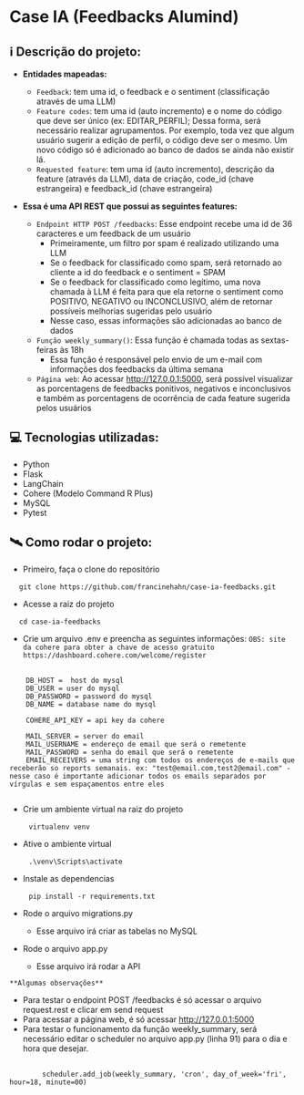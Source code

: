 # Case IA (Feedbacks Alumind)

## ℹ️ Descrição do projeto:
- **Entidades mapeadas:**
    - `Feedback`: tem uma id, o feedback e o sentiment (classificação através de uma LLM)
    - `Feature codes`: tem uma id (auto incremento) e o nome do código que deve ser único (ex: EDITAR_PERFIL); Dessa forma, será necessário realizar agrupamentos. Por exemplo, toda vez que algum usuário sugerir a edição de perfil, o código deve ser o mesmo. Um novo código só é adicionado ao banco de dados se ainda não existir lá.
    - `Requested feature`: tem uma id (auto incremento), descrição da feature (através da LLM), data de criação, code_id (chave estrangeira) e feedback_id (chave estrangeira)

- **Essa é uma API REST que possui as seguintes features:**
    - `Endpoint HTTP POST /feedbacks`: Esse endpoint recebe uma id de 36 caracteres e um feedback de um usuário
        - Primeiramente, um filtro por spam é realizado utilizando uma LLM
        - Se o feedback for classificado como spam, será retornado ao cliente a id do feedback e o sentiment = SPAM
        - Se o feedback for classificado como legítimo, uma nova chamada à LLM é feita para que ela retorne o sentiment como POSITIVO, NEGATIVO ou INCONCLUSIVO, além de retornar possíveis melhorias sugeridas pelo usuário
        - Nesse caso, essas informações são adicionadas ao banco de dados
    - `Função weekly_summary()`: Essa função é chamada todas as sextas-feiras às 18h
        - Essa função é responsável pelo envio de um e-mail com informações dos feedbacks da última semana
    - `Página web`: Ao acessar http://127.0.0.1:5000, será possível visualizar as porcentagens de feedbacks ponitivos, negativos e inconclusivos e também as porcentagens de ocorrência de cada feature sugerida pelos usuários

## 💻 Tecnologias utilizadas:
- Python
- Flask
- LangChain
- Cohere (Modelo Command R Plus)
- MySQL
- Pytest

## 🛰 Como rodar o projeto:
- Primeiro, faça o clone do repositório
<pre>
  <code>git clone https://github.com/francinehahn/case-ia-feedbacks.git</code>
</pre>

- Acesse a raiz do projeto
<pre>
  <code>cd case-ia-feedbacks</code>
</pre>

- Crie um arquivo .env e preencha as seguintes informações:
`OBS: site da cohere para obter a chave de acesso gratuito https://dashboard.cohere.com/welcome/register`
<pre>
  <code>
    DB_HOST =  host do mysql
    DB_USER = user do mysql
    DB_PASSWORD = password do mysql
    DB_NAME = database name do mysql

    COHERE_API_KEY = api key da cohere

    MAIL_SERVER = server do email
    MAIL_USERNAME = endereço de email que será o remetente
    MAIL_PASSWORD = senha do email que será o remetente
    EMAIL_RECEIVERS = uma string com todos os endereços de e-mails que receberão so reports semanais. ex: "test@email.com,test2@email.com" - nesse caso é importante adicionar todos os emails separados por vírgulas e sem espaçamentos entre eles 
  </code>
</pre>

- Crie um ambiente virtual na raiz do projeto
<pre>
    <code>virtualenv venv</code>
</pre>

- Ative o ambiente virtual
<pre>
    <code>.\venv\Scripts\activate</code>
</pre>

- Instale as dependencias
<pre>
    <code>pip install -r requirements.txt</code>
</pre>

- Rode o arquivo migrations.py
    - Esse arquivo irá criar as tabelas no MySQL

- Rode o arquivo app.py
    - Esse arquivo irá rodar a API

`**Algumas observações**`
- Para testar o endpoint POST /feedbacks é só acessar o arquivo request.rest e clicar em send request
- Para acessar a página web, é só acessar http://127.0.0.1:5000
- Para testar o funcionamento da função weekly_summary, será necessário editar o scheduler no arquivo app.py (linha 91) para o dia e hora que desejar.
<pre>
    <code>
        scheduler.add_job(weekly_summary, 'cron', day_of_week='fri', hour=18, minute=00)
    </code>
</pre>
